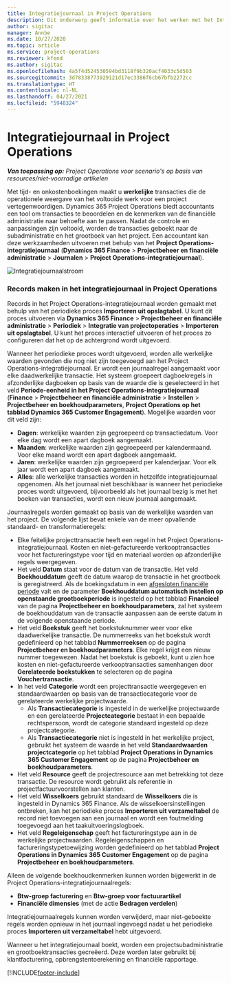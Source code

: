 ```yaml
---
title: Integratiejournaal in Project Operations
description: Dit onderwerp geeft informatie over het werken met het Integratiejournaal in Project Operations.
author: sigitac
manager: Annbe
ms.date: 10/27/2020
ms.topic: article
ms.service: project-operations
ms.reviewer: kfend
ms.author: sigitac
ms.openlocfilehash: 4a5f4d524530594bd3118f9b320acf4033c5d503
ms.sourcegitcommit: 3d78338773929121d17ec3386f6cb67bfb2272cc
ms.translationtype: HT
ms.contentlocale: nl-NL
ms.lasthandoff: 04/27/2021
ms.locfileid: "5948324"
---
```

# <a name="integration-journal-in-project-operations"></a>Integratiejournaal in Project Operations

_**Van toepassing op:** Project Operations voor scenario's op basis van resources/niet-voorradige artikelen_

Met tijd- en onkostenboekingen maakt u **werkelijke** transacties die de operationele weergave van het voltooide werk voor een project vertegenwoordigen. Dynamics 365 Project Operations biedt accountants een tool om transacties te beoordelen en de kenmerken van de financiële administratie naar behoefte aan te passen. Nadat de controle en aanpassingen zijn voltooid, worden de transacties geboekt naar de subadministratie en het grootboek van het project. Een accountant kan deze werkzaamheden uitvoeren met behulp van het **Project Operations-integratiejournaal** (**Dynamics 365 Finance** > **Projectbeheer en financiële administratie** > **Journalen** > **Project Operations-integratiejournaal**).

![Integratiejournaalstroom](./media/IntegrationJournal.png)

### <a name="create-records-in-the-project-operations-integration-journal"></a>Records maken in het integratiejournaal in Project Operations

Records in het Project Operations-integratiejournaal worden gemaakt met behulp van het periodieke proces **Importeren uit opslagtabel**. U kunt dit proces uitvoeren via **Dynamics 365 Finance** > **Projectbeheer en financiële administratie** > **Periodiek** > **Integratie van projectoperaties** > **Importeren uit opslagtabel**. U kunt het proces interactief uitvoeren of het proces zo configureren dat het op de achtergrond wordt uitgevoerd.

Wanneer het periodieke proces wordt uitgevoerd, worden alle werkelijke waarden gevonden die nog niet zijn toegevoegd aan het Project Operations-integratiejournaal. Er wordt een journaalregel aangemaakt voor elke daadwerkelijke transactie.
Het systeem groepeert dagboekregels in afzonderlijke dagboeken op basis van de waarde die is geselecteerd in het veld **Periode-eenheid in het Project Operations-integratiejournaal** (**Finance** > **Projectbeheer en financiële administratie** > **Instellen** > **Projectbeheer en boekhoudparameters**, **Project Operations op het tabblad Dynamics 365 Customer Engagement**). Mogelijke waarden voor dit veld zijn:

  - **Dagen**: werkelijke waarden zijn gegroepeerd op transactiedatum. Voor elke dag wordt een apart dagboek aangemaakt.
  - **Maanden**: werkelijke waarden zijn gegroepeerd per kalendermaand. Voor elke maand wordt een apart dagboek aangemaakt.
  - **Jaren**: werkelijke waarden zijn gegroepeerd per kalenderjaar. Voor elk jaar wordt een apart dagboek aangemaakt.
  - **Alles**: alle werkelijke transacties worden in hetzelfde integratiejournaal opgenomen. Als het journaal niet beschikbaar is wanneer het periodieke proces wordt uitgevoerd, bijvoorbeeld als het journaal bezig is met het boeken van transacties, wordt een nieuw journaal aangemaakt.

Journaalregels worden gemaakt op basis van de werkelijke waarden van het project. De volgende lijst bevat enkele van de meer opvallende standaard- en transformatieregels:

  - Elke feitelijke projecttransactie heeft een regel in het Project Operations-integratiejournaal. Kosten en niet-gefactureerde verkooptransacties voor het factureringstype voor tijd en materiaal worden op afzonderlijke regels weergegeven.
  - Het veld **Datum** staat voor de datum van de transactie. Het veld **Boekhouddatum** geeft de datum waarop de transactie in het grootboek is geregistreerd. Als de boekingsdatum in een [afgesloten financiële periode](/dynamics365/finance/general-ledger/close-general-ledger-at-period-end) valt en de parameter **Boekhouddatum automatisch instellen op openstaande grootboekperiode** is ingesteld op het tabblad **Financieel** van de pagina **Projectbeheer en boekhoudparameters**, zal het systeem de boekhouddatum van de transactie aanpassen aan de eerste datum in de volgende openstaande periode.
  - Het veld **Boekstuk** geeft het boekstuknummer weer voor elke daadwerkelijke transactie. De nummerreeks van het boekstuk wordt gedefinieerd op het tabblad **Nummerreeksen** op de pagina **Projectbeheer en boekhoudparameters**. Elke regel krijgt een nieuw nummer toegewezen. Nadat het boekstuk is geboekt, kunt u zien hoe kosten en niet-gefactureerde verkooptransacties samenhangen door **Gerelateerde boekstukken** te selecteren op de pagina **Vouchertransactie**.
  - In het veld **Categorie** wordt een projecttransactie weergegeven en standaardwaarden op basis van de transactiecategorie voor de gerelateerde werkelijke projectwaarde.
    - Als **Transactiecategorie** is ingesteld in de werkelijke projectwaarde en een gerelateerde **Projectcategorie** bestaat in een bepaalde rechtspersoon, wordt de categorie standaard ingesteld op deze projectcategorie.
    - Als **Transactiecategorie** niet is ingesteld in het werkelijke project, gebruikt het systeem de waarde in het veld **Standaardwaarden projectcategorie** op het tabblad **Project Operations in Dynamics 365 Customer Engagement** op de pagina **Projectbeheer en boekhoudparameters**.
  - Het veld **Resource** geeft de projectresource aan met betrekking tot deze transactie. De resource wordt gebruikt als referentie in projectfactuurvoorstellen aan klanten.
  - Het veld **Wisselkoers** gebruikt standaard de **Wisselkoers** die is ingesteld in Dynamics 365 Finance. Als de wisselkoersinstellingen ontbreken, kan het periodieke proces **Importeren uit verzameltabel** de record niet toevoegen aan een journaal en wordt een foutmelding toegevoegd aan het taakuitvoeringslogboek.
  - Het veld **Regeleigenschap** geeft het factureringstype aan in de werkelijke projectwaarden. Regeleigenschappen en factureringstypetoewijzing worden gedefinieerd op het tabblad **Project Operations in Dynamics 365 Customer Engagement** op de pagina **Projectbeheer en boekhoudparameters**.

Alleen de volgende boekhoudkenmerken kunnen worden bijgewerkt in de Project Operations-integratiejournaalregels:

- **Btw-groep facturering** en **Btw-groep voor factuurartikel**
- **Financiële dimensies** (met de actie **Bedragen verdelen**)

Integratiejournaalregels kunnen worden verwijderd, maar niet-geboekte regels worden opnieuw in het journaal ingevoegd nadat u het periodieke proces **Importeren uit verzameltabel** hebt uitgevoerd.

Wanneer u het integratiejournaal boekt, worden een projectsubadministratie en grootboektransacties gecreëerd. Deze worden later gebruikt bij klantfacturering, opbrengstentoerekening en financiële rapportage.


[!INCLUDE[footer-include](../includes/footer-banner.md)]